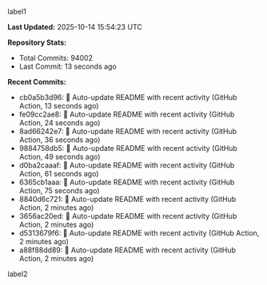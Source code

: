 
label1 
<!-- ACTIVITY_START -->
**Last Updated:** 2025-10-14 15:54:23 UTC

**Repository Stats:**
- Total Commits: 94002
- Last Commit: 13 seconds ago

**Recent Commits:**
- cb0a5b3d96: 🤖 Auto-update README with recent activity (GitHub Action, 13 seconds ago)
- fe09cc2ae8: 🤖 Auto-update README with recent activity (GitHub Action, 24 seconds ago)
- 8ad66242e7: 🤖 Auto-update README with recent activity (GitHub Action, 36 seconds ago)
- 9884758db5: 🤖 Auto-update README with recent activity (GitHub Action, 49 seconds ago)
- d0ba2caaaf: 🤖 Auto-update README with recent activity (GitHub Action, 61 seconds ago)
- 6365cb1aaa: 🤖 Auto-update README with recent activity (GitHub Action, 75 seconds ago)
- 8840d6c721: 🤖 Auto-update README with recent activity (GitHub Action, 2 minutes ago)
- 3656ac20ed: 🤖 Auto-update README with recent activity (GitHub Action, 2 minutes ago)
- d5313679f6: 🤖 Auto-update README with recent activity (GitHub Action, 2 minutes ago)
- a88f88dd89: 🤖 Auto-update README with recent activity (GitHub Action, 2 minutes ago)
<!-- ACTIVITY_END -->

label2
